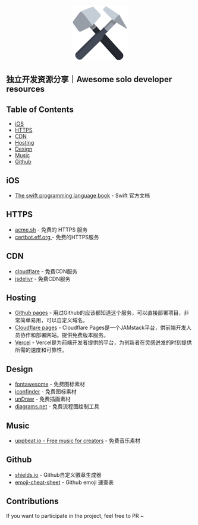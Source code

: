 <div align="center">
  <img src="./hammer.png" width="150px">
</div>

## 独立开发资源分享｜Awesome solo developer resources

## Table of Contents
- [iOS](#iOS)
- [HTTPS](#HTTPS)
- [CDN](#CDN)
- [Hosting](#Hosting)
- [Design](#Design)
- [Music](#Music)
- [Github](#Github)

## iOS
- [The swift programming language book](https://docs.swift.org/swift-book/) - Swift 官方文档

## HTTPS
- [acme.sh](https://github.com/acmesh-official/acme.sh) - 免费的 HTTPS 服务
- [certbot.eff.org ](https://certbot.eff.org/) - 免费的HTTPS服务

## CDN
- [cloudflare](https://www.cloudflare.com/zh-cn/cdn/) - 免费CDN服务
- [jsdelivr](https://www.jsdelivr.com/) - 免费CDN服务

## Hosting
- [Github pages](https://pages.github.com/) - 用过Github的应该都知道这个服务，可以直接部署项目，非常简单易用，可以自定义域名。
- [Cloudflare pages](https://pages.cloudflare.com/) - Cloudflare Pages是一个JAMstack平台，供前端开发人员协作和部署网站。提供免费版本服务。
- [Vercel](https://vercel.com/) - Vercel是为前端开发者提供的平台，为创新者在灵感迸发的时刻提供所需的速度和可靠性。

## Design
- [fontawesome](https://fontawesome.com/) - 免费图标素材
- [iconfinder](https://www.iconfinder.com/) - 免费图标素材
- [unDraw](https://undraw.co/illustrations) - 免费插画素材
- [diagrams.net](https://app.diagrams.net/) - 免费流程图绘制工具

## Music
- [uppbeat.io - Free music for creators](https://uppbeat.io/) - 免费音乐素材

## Github
- [shields.io](https://shields.io/) - Github自定义徽章生成器
- [emoji-cheat-sheet](https://github.com/ikatyang/emoji-cheat-sheet#table-of-contents) - Github emoji 速查表

## Contributions
If you want to participate in the project, feel free to PR ~
